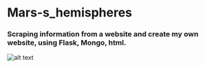 # Mars-s_hemispheres
### Scraping information from a website and create my own website, using Flask, Mongo, html.

![alt text](https://github.com/shuyaof/Mars-s_hemispheres/blob/main/Resources/moon.PNG "Moon Surface")
